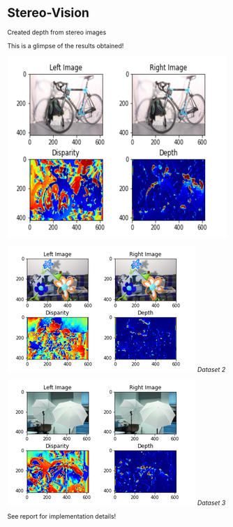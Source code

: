 # Stereo-Vision
Created depth from stereo images

This is a glimpse of the results obtained!

<p align="center">
  <img src="https://github.com/pooja-kabra/Stereo-Vision/blob/main/results/res1/plot.png" alt="Dataset 1" width = "624" height = "419"/>
</p>


![Dataset 2](https://github.com/pooja-kabra/Stereo-Vision/blob/main/results/res2/plot.png?style=centerme)
*Dataset 2*

![Dataset 3](https://github.com/pooja-kabra/Stereo-Vision/blob/main/results/res3/plot.png?style=centerme)
*Dataset 3*

See report for implementation details!